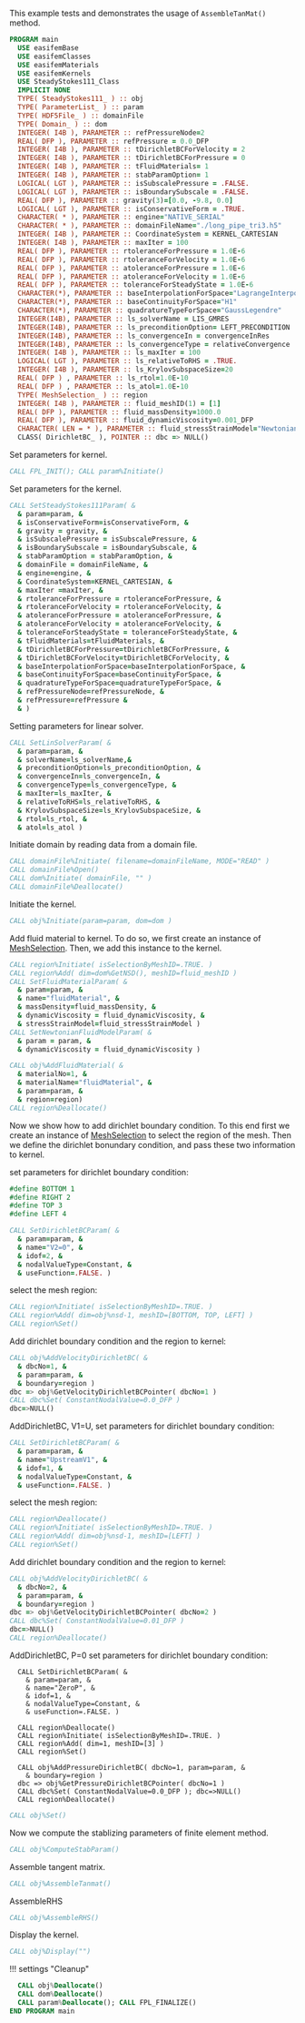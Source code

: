 This example tests and demonstrates the usage of `AssembleTanMat()` method.

```fortran
PROGRAM main
  USE easifemBase
  USE easifemClasses
  USE easifemMaterials
  USE easifemKernels
  USE SteadyStokes111_Class
  IMPLICIT NONE
  TYPE( SteadyStokes111_ ) :: obj
  TYPE( ParameterList_ ) :: param
  TYPE( HDF5File_ ) :: domainFile
  TYPE( Domain_ ) :: dom
  INTEGER( I4B ), PARAMETER :: refPressureNode=2
  REAL( DFP ), PARAMETER :: refPressure = 0.0_DFP
  INTEGER( I4B ), PARAMETER :: tDirichletBCForVelocity = 2
  INTEGER( I4B ), PARAMETER :: tDirichletBCForPressure = 0
  INTEGER( I4B ), PARAMETER :: tFluidMaterials= 1
  INTEGER( I4B ), PARAMETER :: stabParamOption= 1
  LOGICAL( LGT ), PARAMETER :: isSubscalePressure = .FALSE.
  LOGICAL( LGT ), PARAMETER :: isBoundarySubscale = .FALSE.
  REAL( DFP ), PARAMETER :: gravity(3)=[0.0, -9.8, 0.0]
  LOGICAL( LGT ), PARAMETER :: isConservativeForm = .TRUE.
  CHARACTER( * ), PARAMETER :: engine="NATIVE_SERIAL"
  CHARACTER( * ), PARAMETER :: domainFileName="./long_pipe_tri3.h5"
  INTEGER( I4B ), PARAMETER :: CoordinateSystem = KERNEL_CARTESIAN
  INTEGER( I4B ), PARAMETER :: maxIter = 100
  REAL( DFP ), PARAMETER :: rtoleranceForPressure = 1.0E-6
  REAL( DFP ), PARAMETER :: rtoleranceForVelocity = 1.0E-6
  REAL( DFP ), PARAMETER :: atoleranceForPressure = 1.0E-6
  REAL( DFP ), PARAMETER :: atoleranceForVelocity = 1.0E-6
  REAL( DFP ), PARAMETER :: toleranceForSteadyState = 1.0E-6
  CHARACTER(*), PARAMETER :: baseInterpolationForSpace="LagrangeInterpolation"
  CHARACTER(*), PARAMETER :: baseContinuityForSpace="H1"
  CHARACTER(*), PARAMETER :: quadratureTypeForSpace="GaussLegendre"
  INTEGER(I4B), PARAMETER :: ls_solverName = LIS_GMRES
  INTEGER(I4B), PARAMETER :: ls_preconditionOption= LEFT_PRECONDITION
  INTEGER(I4B), PARAMETER :: ls_convergenceIn = convergenceInRes
  INTEGER(I4B), PARAMETER :: ls_convergenceType = relativeConvergence
  INTEGER( I4B ), PARAMETER :: ls_maxIter = 100
  LOGICAL( LGT ), PARAMETER :: ls_relativeToRHS = .TRUE.
  INTEGER( I4B ), PARAMETER :: ls_KrylovSubspaceSize=20
  REAL( DFP ) , PARAMETER :: ls_rtol=1.0E-10
  REAL( DFP ) , PARAMETER :: ls_atol=1.0E-10
  TYPE( MeshSelection_ ) :: region
  INTEGER( I4B ), PARAMETER :: fluid_meshID(1) = [1]
  REAL( DFP ), PARAMETER :: fluid_massDensity=1000.0
  REAL( DFP ), PARAMETER :: fluid_dynamicViscosity=0.001_DFP
  CHARACTER( LEN = * ), PARAMETER :: fluid_stressStrainModel="NewtonianFluidModel"
  CLASS( DirichletBC_ ), POINTER :: dbc => NULL()
```

Set parameters for kernel.

```fortran
CALL FPL_INIT(); CALL param%Initiate()
```

Set parameters for the kernel.

```fortran
CALL SetSteadyStokes111Param( &
  & param=param, &
  & isConservativeForm=isConservativeForm, &
  & gravity = gravity, &
  & isSubscalePressure = isSubscalePressure, &
  & isBoundarySubscale = isBoundarySubscale, &
  & stabParamOption = stabParamOption, &
  & domainFile = domainFileName, &
  & engine=engine, &
  & CoordinateSystem=KERNEL_CARTESIAN, &
  & maxIter =maxIter, &
  & rtoleranceForPressure = rtoleranceForPressure, &
  & rtoleranceForVelocity = rtoleranceForVelocity, &
  & atoleranceForPressure = atoleranceForPressure, &
  & atoleranceForVelocity = atoleranceForVelocity, &
  & toleranceForSteadyState = toleranceForSteadyState, &
  & tFluidMaterials=tFluidMaterials, &
  & tDirichletBCForPressure=tDirichletBCForPressure, &
  & tDirichletBCForVelocity=tDirichletBCForVelocity, &
  & baseInterpolationForSpace=baseInterpolationForSpace, &
  & baseContinuityForSpace=baseContinuityForSpace, &
  & quadratureTypeForSpace=quadratureTypeForSpace, &
  & refPressureNode=refPressureNode, &
  & refPressure=refPressure &
  & )
```

Setting parameters for linear solver.

```fortran
CALL SetLinSolverParam( &
  & param=param, &
  & solverName=ls_solverName,&
  & preconditionOption=ls_preconditionOption, &
  & convergenceIn=ls_convergenceIn, &
  & convergenceType=ls_convergenceType, &
  & maxIter=ls_maxIter, &
  & relativeToRHS=ls_relativeToRHS, &
  & KrylovSubspaceSize=ls_KrylovSubspaceSize, &
  & rtol=ls_rtol, &
  & atol=ls_atol )
```

Initiate domain by reading data from a domain file.

```fortran
CALL domainFile%Initiate( filename=domainFileName, MODE="READ" )
CALL domainFile%Open()
CALL dom%Initiate( domainFile, "" )
CALL domainFile%Deallocate()
```

Initiate the kernel.

```fortran
CALL obj%Initiate(param=param, dom=dom )
```

Add fluid material to kernel. To do so, we first create an instance of [MeshSelection](../MeshSelection/MeshSelection_.md). Then, we add this instance to the kernel.

```fortran
CALL region%Initiate( isSelectionByMeshID=.TRUE. )
CALL region%Add( dim=dom%GetNSD(), meshID=fluid_meshID )
CALL SetFluidMaterialParam( &
  & param=param, &
  & name="fluidMaterial", &
  & massDensity=fluid_massDensity, &
  & dynamicViscosity = fluid_dynamicViscosity, &
  & stressStrainModel=fluid_stressStrainModel )
CALL SetNewtonianFluidModelParam( &
  & param = param, &
  & dynamicViscosity = fluid_dynamicViscosity )
```

```fortran
CALL obj%AddFluidMaterial( &
  & materialNo=1, &
  & materialName="fluidMaterial", &
  & param=param, &
  & region=region)
CALL region%Deallocate()
```

Now we show how to add dirichlet boundary condition. To this end first we create an instance of [MeshSelection](../MeshSelection/MeshSelection_.md) to select the region of the mesh. Then we define the dirichlet bonundary condition, and pass these two information to kernel.

set parameters for dirichlet boundary condition:

```fortran
#define BOTTOM 1
#define RIGHT 2
#define TOP 3
#define LEFT 4
```

```fortran
CALL SetDirichletBCParam( &
  & param=param, &
  & name="V2=0", &
  & idof=2, &
  & nodalValueType=Constant, &
  & useFunction=.FALSE. )
```

select the mesh region:

```fortran
CALL region%Initiate( isSelectionByMeshID=.TRUE. )
CALL region%Add( dim=obj%nsd-1, meshID=[BOTTOM, TOP, LEFT] )
CALL region%Set()
```

Add dirichlet boundary condition and the region to kernel:

```fortran
CALL obj%AddVelocityDirichletBC( &
  & dbcNo=1, &
  & param=param, &
  & boundary=region )
dbc => obj%GetVelocityDirichletBCPointer( dbcNo=1 )
CALL dbc%Set( ConstantNodalValue=0.0_DFP )
dbc=>NULL()
```

AddDirichletBC, V1=U,
set parameters for dirichlet boundary condition:

```fortran
CALL SetDirichletBCParam( &
  & param=param, &
  & name="UpstreamV1", &
  & idof=1, &
  & nodalValueType=Constant, &
  & useFunction=.FALSE. )
```

select the mesh region:

```fortran
CALL region%Deallocate()
CALL region%Initiate( isSelectionByMeshID=.TRUE. )
CALL region%Add( dim=obj%nsd-1, meshID=[LEFT] )
CALL region%Set()
```

Add dirichlet boundary condition and the region to kernel:

```fortran
CALL obj%AddVelocityDirichletBC( &
  & dbcNo=2, &
  & param=param, &
  & boundary=region )
dbc => obj%GetVelocityDirichletBCPointer( dbcNo=2 )
CALL dbc%Set( ConstantNodalValue=0.01_DFP )
dbc=>NULL()
CALL region%Deallocate()
```

AddDirichletBC, P=0
set parameters for dirichlet boundary condition:

```comment
  CALL SetDirichletBCParam( &
    & param=param, &
    & name="ZeroP", &
    & idof=1, &
    & nodalValueType=Constant, &
    & useFunction=.FALSE. )

  CALL region%Deallocate()
  CALL region%Initiate( isSelectionByMeshID=.TRUE. )
  CALL region%Add( dim=1, meshID=[3] )
  CALL region%Set()

  CALL obj%AddPressureDirichletBC( dbcNo=1, param=param, &
    & boundary=region )
  dbc => obj%GetPressureDirichletBCPointer( dbcNo=1 )
  CALL dbc%Set( ConstantNodalValue=0.0_DFP ); dbc=>NULL()
  CALL region%Deallocate()
```

```fortran
CALL obj%Set()
```

Now we compute the stablizing parameters of finite element method.

```fortran
CALL obj%ComputeStabParam()
```

Assemble tangent matrix.

```fortran
CALL obj%AssembleTanmat()
```

AssembleRHS

```fortran
CALL obj%AssembleRHS()
```

Display the kernel.

```fortran
CALL obj%Display("")
```

!!! settings "Cleanup"

```fortran
  CALL obj%Deallocate()
  CALL dom%Deallocate()
  CALL param%Deallocate(); CALL FPL_FINALIZE()
END PROGRAM main
```
